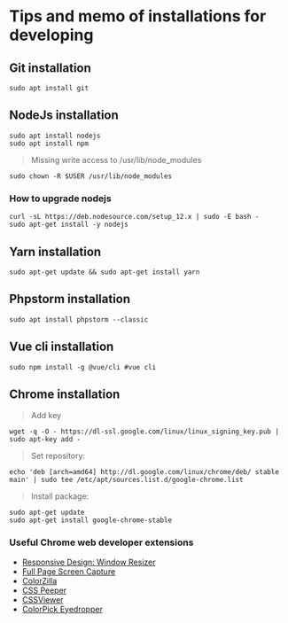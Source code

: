 # Tips and memo of installations for developing

## Git installation

```shell script
sudo apt install git
```

## NodeJs installation

```shell script
sudo apt install nodejs
sudo apt install npm
```
> Missing write access to /usr/lib/node_modules

```shell script
sudo chown -R $USER /usr/lib/node_modules 
```
### How to upgrade nodejs

```shell script
curl -sL https://deb.nodesource.com/setup_12.x | sudo -E bash -
sudo apt-get install -y nodejs
```
## Yarn installation
```shell script
sudo apt-get update && sudo apt-get install yarn
```

## Phpstorm installation
```shell script
sudo apt install phpstorm --classic
```

## Vue cli installation

```shell script
sudo npm install -g @vue/cli #vue cli
```

## Chrome installation 

> Add key
```shell script
wget -q -O - https://dl-ssl.google.com/linux/linux_signing_key.pub | sudo apt-key add -
```
>   Set repository:
```shell script
echo 'deb [arch=amd64] http://dl.google.com/linux/chrome/deb/ stable main' | sudo tee /etc/apt/sources.list.d/google-chrome.list
```
>Install package:
```shell script
sudo apt-get update 
sudo apt-get install google-chrome-stable
```

### Useful Chrome web developer extensions

- [Responsive Design: Window Resizer](https://chrome.google.com/webstore/detail/window-resizer/kkelicaakdanhinjdeammmilcgefonfh?hl=en)
- [Full Page Screen Capture](https://chrome.google.com/webstore/detail/full-page-screen-capture/fdpohaocaechififmbbbbbknoalclacl)
- [ColorZilla](https://chrome.google.com/webstore/detail/colorzilla/bhlhnicpbhignbdhedgjhgdocnmhomnp)
- [CSS Peeper](https://chrome.google.com/webstore/detail/css-peeper/mbnbehikldjhnfehhnaidhjhoofhpehk?hl=en)
- [CSSViewer](https://chrome.google.com/webstore/detail/cssviewer/ggfgijbpiheegefliciemofobhmofgce?hl=en)
- [ColorPick Eyedropper](https://chrome.google.com/webstore/detail/colorpick-eyedropper/ohcpnigalekghcmgcdcenkpelffpdolg?hl=en%20)





